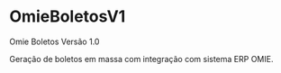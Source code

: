 # OmieBoletosV1
Omie Boletos Versão 1.0

Geração de boletos em massa com integração com sistema ERP OMIE.
